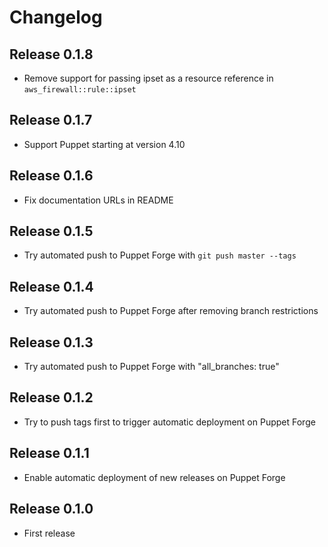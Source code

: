 # Changelog

## Release 0.1.8

* Remove support for passing ipset as a resource reference in
  ``aws_firewall::rule::ipset``

## Release 0.1.7

* Support Puppet starting at version 4.10

## Release 0.1.6

* Fix documentation URLs in README

## Release 0.1.5

* Try automated push to Puppet Forge with ``git push master --tags``

## Release 0.1.4

* Try automated push to Puppet Forge after removing branch restrictions

## Release 0.1.3

* Try automated push to Puppet Forge with "all_branches: true"

## Release 0.1.2

* Try to push tags first to trigger automatic deployment on Puppet Forge

## Release 0.1.1

* Enable automatic deployment of new releases on Puppet Forge

## Release 0.1.0

* First release

